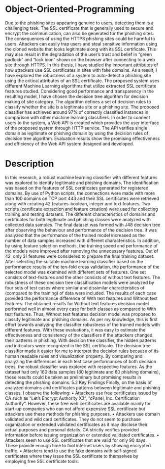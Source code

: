 # Object-Oriented-Programming
Due to the phishing sites appearing genuine to users, detecting them is a challenging
task. The SSL certificate that is generally used to secure and encrypt the communication, can also be generated for the phishing sites. The consequences of using the
HTTPS phishing sites could be harmful to users. Attackers can easily trap users and
steal sensitive information using the cloned website that looks legitimate along with
its SSL certificate. This may also result in the degradation of the user’s trust and
belief in “green padlock” and “lock icon” shown on the browser after connecting to
a web site through HTTPS. In this thesis, I have studied the important attributes
of how attackers use SSL certificates in sites with fake domains. As a result, I have
explored the robustness of a system to auto-detect a phishing site using the critical
attributes of an SSL certificate. The proposed system uses different Machine Learning
algorithms that utilize extracted SSL certificate features studied. Considering good
performance and transparency in the resulting model, I have chosen the decision tree
algorithm for decision making of site category. The algorithm defines a set of decision
rules to classify whether the site is a legitimate site or a phishing site. The proposed
classifier has achieved around 97% of correctly classified instances in comparison with
other machine learning classifiers. In order to connect users to the system, a Web API
is created which provides the user interface of the proposed system through HTTP
service. The API verifies single domain as legitimate or phishing domain by using
the decision rules of decision tree algorithm. Evaluation results show the promising
effectiveness and efficiency of the Web API system designed and developed.

# Description

In this research, a robust machine learning classifier with different features was explored to identify legitimate and phishing domains. The identification was based on
the features of SSL certificates generated for registered domains. By use of Python
scripts, the connections were made with more than 100 domains on TCP port 443 and
their SSL certificates were retrieved along with creating 42 features-boolean, integer
and text features. Two scripts (certificate extraction and feature creation) were used
for collecting training and testing datasets. The different characteristics of domains
and certificates for both legitimate and phishing classes were analyzed with collected
data samples. The final dataset was formed with J48 decision tree after observing
the behaviour and performance of the decision tree. It was analyzed that the performance of the trained model increased as the number of data samples increased with
different characteristics. In addition, by using feature selection methods, the training
speed and performance of the models were improved after removing the unnecessary
features. Out of 42, only 31 features were considered to prepare the final training
dataset. After selecting the suitable machine learning classifier based on the performance results of the ten-fold cross validation, the performance of the selected model
was examined with different sets of features. One set consists of text-features and the
other consists of without text features. The robustness of these decision tree classification models were analyzed by four sets of test cases where similar and dissimilar
characteristics of (compared to the training) of data were included. The results of
each case provided the performance difference of With text features and Without text
features. The obtained results for Without text features decision model performed
well in almost every case for both classes as compared to With text features. Thus,
Without text features decision model was proposed to classify legitimate and phishing
domains.
As per my knowledge, this is first effort towards analyzing the classifier robustness of the trained models with different features. With these evaluations, it was
easy to estimate the effectiveness and consistency of the classifiers if the attackers
changed their patterns in phishing. With decision tree classifier, the hidden patterns
and indicators were recognized in the SSL certificate. The decision tree classifier
made it easier for me to interpret the decision rules because of its human readable
rules and visualization property. By comparing and analyzing the differences in each
test case performances of both decision trees, the robust classifier was explored with
respective features. As the dataset had only 160 data samples (80 legitimate and 80
phishing domains), these results could be taken as preliminary but promising results
in detecting the phishing domains.
5.2 Key Findings
Finally, on the basis of analyzed domains and certificates patterns between legitimate
and phishing classes, I observe the following:
• Attackers use free certificates issued by CA such as “Let’s Encrypt Authority
X3”, “cPanel, Inc. Certification Authority”. However, these free web certificates are available mainly for start-up companies who can not afford expensive
SSL certificate but attackers use these methods for phishing purposes.
• Attackers use domain validated and wild card certificates. They do not seem to
purchase organization or extended validated certificates as it may disclose their
actual purposes and personal details. CA strictly verifies provided information
before issuing organization or extended validated certificates.
• Attackers seem to use SSL certificates that are valid for only 90 days. These
provide enough time to fool internet users by showing encrypted traffic.
• Attackers tend to use the fake domains with self-signed certificates where they
issue the SSL certificate to themselves by employing free SSL certificate tools.
